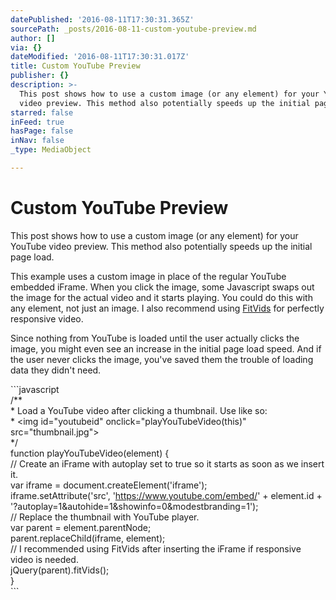 ```yaml
---
datePublished: '2016-08-11T17:30:31.365Z'
sourcePath: _posts/2016-08-11-custom-youtube-preview.md
author: []
via: {}
dateModified: '2016-08-11T17:30:31.017Z'
title: Custom YouTube Preview
publisher: {}
description: >-
  This post shows how to use a custom image (or any element) for your YouTube
  video preview. This method also potentially speeds up the initial page load.
starred: false
inFeed: true
hasPage: false
inNav: false
_type: MediaObject

---
```

# Custom YouTube Preview

This post shows how to use a custom image (or any element) for your YouTube video preview. This method also potentially speeds up the initial page load.

This example uses a custom image in place of the regular YouTube embedded iFrame. When you click the image, some Javascript swaps out the image for the actual video and it starts playing. You could do this with any element, not just an image. I also recommend using [FitVids][0] for perfectly responsive video.

Since nothing from YouTube is loaded until the user actually clicks the image, you might even see an increase in the initial page load speed. And if the user never clicks the image, you've saved them the trouble of loading data they didn't need.

\`\`\`javascript  
/\*\*  
\* Load a YouTube video after clicking a thumbnail. Use like so:  
\* <img id="youtubeid" onclick="playYouTubeVideo(this)" src="thumbnail.jpg"\>  
\*/  
function playYouTubeVideo(element) {  
// Create an iFrame with autoplay set to true so it starts as soon as we insert it.  
var iframe = document.createElement('iframe');  
iframe.setAttribute('src', 'https://www.youtube.com/embed/' + element.id + '?autoplay=1&autohide=1&showinfo=0&modestbranding=1');  
// Replace the thumbnail with YouTube player.  
var parent = element.parentNode;  
parent.replaceChild(iframe, element);  
// I recommended using FitVids after inserting the iFrame if responsive video is needed.  
jQuery(parent).fitVids();  
}  
\`\`\`

[0]: http://fitvidsjs.com/